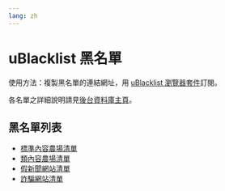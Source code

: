 ```yaml
---
lang: zh
---
```

uBlacklist 黑名單
=================

使用方法：複製黑名單的連結網址，用 [uBlacklist 瀏覽器套件](https://iorate.github.io/ublacklist/docs)訂閱。

各名單之詳細說明請見[後台資料庫主頁](./subscriptions)。

## 黑名單列表
* [標準內容農場清單](../files/blocklist-ublacklist/content-farms.txt)
* [類內容農場清單](../files/blocklist-ublacklist/nearly-content-farms.txt)
* [假新聞網站清單](../files/blocklist-ublacklist/fake-news.txt)
* [詐騙網站清單](../files/blocklist-ublacklist/scam-sites.txt)
